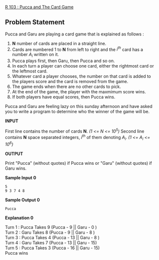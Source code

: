 [R 103 : Pucca and The Card Game](https://www.hackerrank.com/contests/may-jun-2023-ccc-lbrce-coding-practice-open/challenges/02x19-pucca-and-the-card-game)

**Problem Statement**
---
Pucca and Garu are playing a card game that is explained as follows :<br>
1. **N** number of cards are placed in a straight line.
2. Cards are numbered 1 to **N** from left to right and the $i^{th}$ card has a number $A_i$ written on it.
3. Pucca plays first, then Garu, then Pucca and so on.
4. In each turn a player can choose one card, either the rightmost card or the leftmost card.
5. Whatever card a player chooses, the number on that card is added to the players score and the card is removed from the game.
6. The game ends when there are no other cards to pick.
7. At the end of the game, the player with the maxmimum score wins.
8. If both players have equal scores, then Pucca wins.

Pucca and Garu are feeling lazy on this sunday afternoon and have asked you to write a program to determine who the winner of the game will be.

**INPUT**

First line contains the number of cards **N**. *(1 <= N <= $10^5$)*
Second line contains **N** space separated integers, $i^{th}$ of them denoting $A_i$. *(1 <= $A_i$ <= $10^6$)*

**OUTPUT**

Print "Pucca" (without quotes) if Pucca wins or "Garu" (without quotes) if Garu wins.

**Sample Input 0**

```
5
9 3 7 4 8
```

**Sample Output 0**

```
Pucca
```

**Explanation 0**

Turn 1 : Pucca Takes 9 (Pucca - 9 || Garu - 0 )<br>
Turn 2 : Garu Takes 8 (Pucca - 9 || Garu - 8 )<br>
Turn 3 : Pucca Takes 4 (Pucca - 13 || Garu - 8 )<br>
Turn 4 : Garu Takes 7 (Pucca - 13 || Garu - 15)<br>
Turn 5 : Pucca Takes 3 (Pucca - 16 || Garu - 15)<br>
Pucca wins
